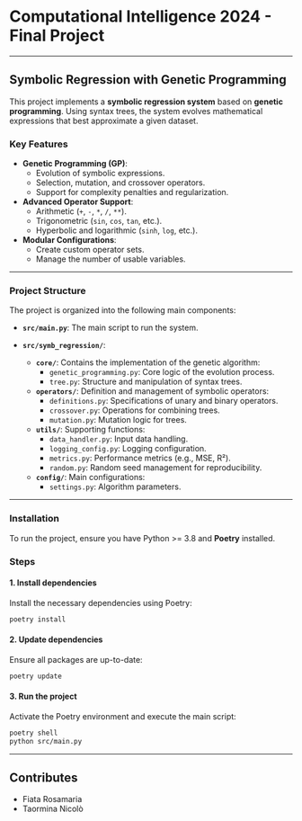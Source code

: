 # Computational Intelligence 2024 - Final Project
---
## Symbolic Regression with Genetic Programming

This project implements a **symbolic regression system** based on **genetic programming**. Using syntax trees, the system evolves mathematical expressions that best approximate a given dataset.



### **Key Features**
- **Genetic Programming (GP)**:
  - Evolution of symbolic expressions.
  - Selection, mutation, and crossover operators.
  - Support for complexity penalties and regularization.
- **Advanced Operator Support**:
  - Arithmetic (`+`, `-`, `*`, `/`, `**`).
  - Trigonometric (`sin`, `cos`, `tan`, etc.).
  - Hyperbolic and logarithmic (`sinh`, `log`, etc.).
- **Modular Configurations**:
  - Create custom operator sets.
  - Manage the number of usable variables.

---

### **Project Structure**
The project is organized into the following main components:

- **`src/main.py`**: 
  The main script to run the system.

- **`src/symb_regression/`**:
  - **`core/`**:
    Contains the implementation of the genetic algorithm:
    - `genetic_programming.py`: Core logic of the evolution process.
    - `tree.py`: Structure and manipulation of syntax trees.
  - **`operators/`**:
    Definition and management of symbolic operators:
    - `definitions.py`: Specifications of unary and binary operators.
    - `crossover.py`: Operations for combining trees.
    - `mutation.py`: Mutation logic for trees.
  - **`utils/`**:
    Supporting functions:
    - `data_handler.py`: Input data handling.
    - `logging_config.py`: Logging configuration.
    - `metrics.py`: Performance metrics (e.g., MSE, R²).
    - `random.py`: Random seed management for reproducibility.
  - **`config/`**:
    Main configurations:
    - `settings.py`: Algorithm parameters.

---

### **Installation**
To run the project, ensure you have Python >= 3.8 and **Poetry** installed.

### **Steps**

#### **1. Install dependencies**
Install the necessary dependencies using Poetry:
```bash
poetry install
```

#### **2. Update dependencies**
Ensure all packages are up-to-date:
```bash
poetry update
```

#### **3. Run the project**
Activate the Poetry environment and execute the main script:
```bash
poetry shell
python src/main.py
```
---
## **Contributes**
- Fiata Rosamaria
- Taormina Nicolò